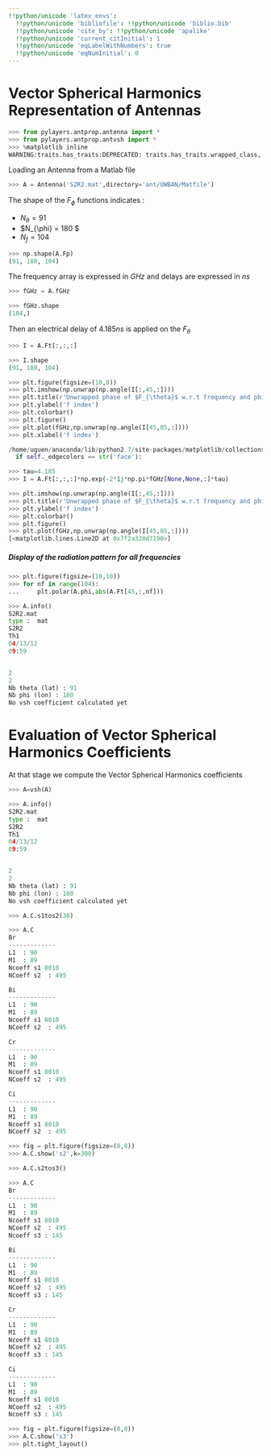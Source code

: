 ```yaml
---
!!python/unicode 'latex_envs':
  !!python/unicode 'bibliofile': !!python/unicode 'biblio.bib'
  !!python/unicode 'cite_by': !!python/unicode 'apalike'
  !!python/unicode 'current_citInitial': 1
  !!python/unicode 'eqLabelWithNumbers': true
  !!python/unicode 'eqNumInitial': 0
---
```


# Vector Spherical Harmonics Representation of Antennas

```python
>>> from pylayers.antprop.antenna import *
>>> from pylayers.antprop.antvsh import *
>>> %matplotlib inline
WARNING:traits.has_traits:DEPRECATED: traits.has_traits.wrapped_class, 'the 'implements' class advisor has been deprecated. Use the 'provides' class decorator.
```

Loading an Antenna from a Matlab file

```python
>>> A = Antenna('S2R2.mat',directory='ant/UWBAN/Matfile')
```

The shape of the $F_{\phi}$ functions indicates :


- $N_{\theta} = 91$
- $N_{\phi} = 180 $
- $N_f= 104$

```python
>>> np.shape(A.Fp)
(91, 180, 104)
```

The frequency array is expressed in $GHz$ and delays are expressed in $ns$

```python
>>> fGHz = A.fGHz
```

```python
>>> fGHz.shape
(104,)
```

Then an electrical delay of $4.185ns$ is applied on the $F_{\theta}$

```python
>>> I = A.Ft[:,:,:]
```

```python
>>> I.shape
(91, 180, 104)
```

```python
>>> plt.figure(figsize=(10,8))
>>> plt.imshow(np.unwrap(np.angle(I[:,45,:])))
>>> plt.title(r'Unwrapped phase of $F_{\theta}$ w.r.t frequency and phi for $\theta=\frac{pi}{2}$')
>>> plt.ylabel('f index')
>>> plt.colorbar()
>>> plt.figure()
>>> plt.plot(fGHz,np.unwrap(np.angle(I[45,85,:])))
>>> plt.xlabel('f index')

/home/uguen/anaconda/lib/python2.7/site-packages/matplotlib/collections.py:590: FutureWarning: elementwise comparison failed; returning scalar instead, but in the future will perform elementwise comparison
  if self._edgecolors == str('face'):
```

```python
>>> tau=4.185
>>> I = A.Ft[:,:,:]*np.exp(-2*1j*np.pi*fGHz[None,None,:]*tau)
```

```python
>>> plt.imshow(np.unwrap(np.angle(I[:,45,:])))
>>> plt.title(r'Unwrapped phase of $F_{\theta}$ w.r.t frequency and phi for $\theta=\frac{pi}{2}$')
>>> plt.ylabel('f index')
>>> plt.colorbar()
>>> plt.figure()
>>> plt.plot(fGHz,np.unwrap(np.angle(I[45,85,:])))
[<matplotlib.lines.Line2D at 0x7f2a328d7190>]
```

##### Display of the radiation pattern for all frequencies

```python
>>> plt.figure(figsize=(10,10))
>>> for nf in range(104):
...     plt.polar(A.phi,abs(A.Ft[45,:,nf]))
```

```python
>>> A.info()
S2R2.mat
type :  mat
S2R2
Th1
04/13/12
09:59


2
2
Nb theta (lat) : 91
Nb phi (lon) : 180
No vsh coefficient calculated yet
```

# Evaluation of Vector Spherical Harmonics Coefficients

At that stage we compute the Vector Spherical Harmonics coefficients

```python
>>> A=vsh(A)
```

```python
>>> A.info()
S2R2.mat
type :  mat
S2R2
Th1
04/13/12
09:59


2
2
Nb theta (lat) : 91
Nb phi (lon) : 180
No vsh coefficient calculated yet
```

```python
>>> A.C.s1tos2(30)
```

```python
>>> A.C
Br
-------------
L1  : 90
M1  : 89
Ncoeff s1 8010
NCoeff s2  : 495

Bi
-------------
L1  : 90
M1  : 89
Ncoeff s1 8010
NCoeff s2  : 495

Cr
-------------
L1  : 90
M1  : 89
Ncoeff s1 8010
NCoeff s2  : 495

Ci
-------------
L1  : 90
M1  : 89
Ncoeff s1 8010
NCoeff s2  : 495
```

```python
>>> fig = plt.figure(figsize=(8,8))
>>> A.C.show('s2',k=300)
```

```python
>>> A.C.s2tos3()
```

```python
>>> A.C
Br
-------------
L1  : 90
M1  : 89
Ncoeff s1 8010
NCoeff s2  : 495
Ncoeff s3 : 145

Bi
-------------
L1  : 90
M1  : 89
Ncoeff s1 8010
NCoeff s2  : 495
Ncoeff s3 : 145

Cr
-------------
L1  : 90
M1  : 89
Ncoeff s1 8010
NCoeff s2  : 495
Ncoeff s3 : 145

Ci
-------------
L1  : 90
M1  : 89
Ncoeff s1 8010
NCoeff s2  : 495
Ncoeff s3 : 145
```

```python
>>> fig = plt.figure(figsize=(8,8))
>>> A.C.show('s3')
>>> plt.tight_layout()
```
